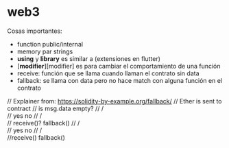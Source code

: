 # web3

Cosas importantes:

- function <name> public/internal
- memory par strings
- **using** y **library** es similar a (extensiones en flutter)
- [**modifier**][modifier] es para cambiar el comportamiento de una función
- receive: función que se llama cuando llaman el contrato sin data
- fallback: se llama con data pero no hace match con alguna función en el contrato

// Explainer from: https://solidity-by-example.org/fallback/
// Ether is sent to contract
// is msg.data empty?
// / \
// yes no
// / \
// receive()? fallback()
// / \
// yes no
// / \
//receive() fallback()
